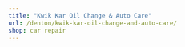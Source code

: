 ```yaml
---
title: "Kwik Kar Oil Change & Auto Care"
url: /denton/kwik-kar-oil-change-and-auto-care/
shop: car repair
---
```

